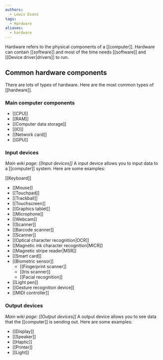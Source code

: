 ```yaml
---
authors: 
  - Lewis Evans
tags:
  - Hardware
aliases:
  - hardware
---
```

Hardware refers to the physical components of a [[computer]]. Hardware can contain [[software]] and most of the time needs [[software]] and [[Device driver|drivers]] to run. 
## Common hardware components
There are lots of types of hardware. Here are the most common types of [[hardware]].
### Main computer components
- [[CPU]]
- [[RAM]]
- [[Computer data storage]]
- [[IO]]
- [[Network card]]
- [[GPU]]

### Input devices
*Main wiki page: [[Input devices]]*
A input device allows you to input data to a [[computer]] system. Here are some examples:

 [[Keyboard]]
- [[Mouse]]
- [[Touchpad]]
- [[Trackball]]
- [[Touchscreen]]
- [[Graphics tablet]]
- [[Microphone]]
- [[Webcam]]
- [[Scanner]]
- [[Barcode scanner]]
- [[Scanner]]
- [[Optical character recognition|OCR]]
- [[Magnetic ink character recognition|MICR]]
- [[Magnetic stripe reader|MSR]]
- [[Smart card]]
- [[Biometric sensor]]
	- [[Fingerprint scanner]]
	- [[Iris scanner]]
	- [[Facial recognition]]
- [[Light pen]]
- [[Gesture recognition device]]
- [[MIDI controller]]
### Output devices
*Main wiki page: [[Output devices]]*
A output device allows you to see data that the [[computer]] is sending out. Here are some examples:

- [[Display]]
- [[Speaker]]
- [[Haptic]]
- [[Printer]]
- [[Light]]